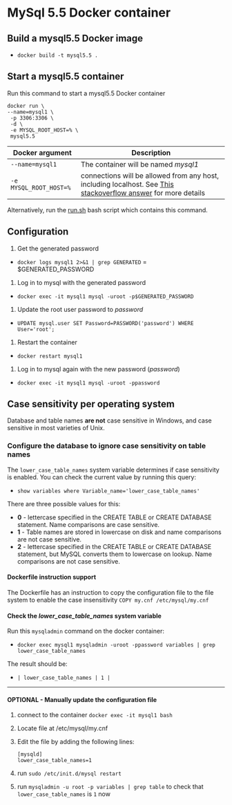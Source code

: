 # MySql 5.5 Docker container

## Build a mysql5.5 Docker image
- `docker build -t mysql5.5 .`

## Start a mysql5.5 container

Run this command to start a mysql5.5 Docker container

```
docker run \
--name=mysql1 \
 -p 3306:3306 \
 -d \
 -e MYSQL_ROOT_HOST=% \
 mysql5.5
```

| Docker argument | Description |
| --- | --- |
| `--name=mysql1` | The container will be named _mysql1_ |
| `-e MYSQL_ROOT_HOST=%` | connections will be allowed from any host, including localhost. See [This stackoverflow answer](https://serverfault.com/a/831629) for more details |

Alternatively, run the [run.sh](run.sh) bash script which contains this command.

## Configuration

1. Get the generated password
 - `docker logs mysql1 2>&1 | grep GENERATED` = $GENERATED_PASSWORD

1. Log in to mysql with the generated password
 - `docker exec -it mysql1 mysql -uroot -p$GENERATED_PASSWORD`

1. Update the root user password to _password_
 - `UPDATE mysql.user SET Password=PASSWORD('password') WHERE User='root';`

1. Restart the container
 - `docker restart mysql1`

1. Log in to mysql again with the new password (_password_)
 - `docker exec -it mysql1 mysql -uroot -ppassword`

## Case sensitivity per operating system

Database and table names __are not__ case sensitive in Windows, and case sensitive in most varieties of Unix.

### Configure the database to ignore case sensitivity on table names

The `lower_case_table_names` system variable determines if case sensitivity is enabled.  You can check the current value by running this query:
- `show variables where Variable_name='lower_case_table_names'`

There are three possible values for this:
- __0__ - lettercase specified in the CREATE TABLE or CREATE DATABASE statement. Name comparisons are case sensitive.
- __1__ - Table names are stored in lowercase on disk and name comparisons are not case sensitive.
- __2__ - lettercase specified in the CREATE TABLE or CREATE DATABASE statement, but MySQL converts them to lowercase on lookup. Name comparisons are not case sensitive.

#### Dockerfile instruction support

The Dockerfile has an instruction to copy the configuration file to the file system to enable the case insensitivity
`COPY my.cnf /etc/mysql/my.cnf`

#### Check the _lower_case_table_names_ system variable

Run this `mysqladmin` command on the docker container:
 - `docker exec mysql1 mysqladmin -uroot -ppassword variables | grep lower_case_table_names`

The result should be:
- `| lower_case_table_names | 1 |`


----

#### OPTIONAL - Manually update the configuration file

1. connect to the container `docker exec -it mysql1 bash`
1. Locate file at /etc/mysql/my.cnf
1. Edit the file by adding the following lines:

    ```
    [mysqld]
    lower_case_table_names=1
    ```
1. run `sudo /etc/init.d/mysql restart`
1. run `mysqladmin -u root -p variables | grep table` to check that `lower_case_table_names` is `1` now
